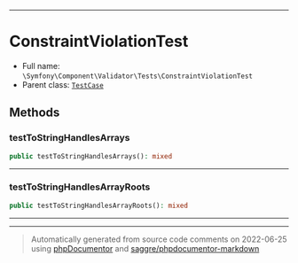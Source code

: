 ***

# ConstraintViolationTest





* Full name: `\Symfony\Component\Validator\Tests\ConstraintViolationTest`
* Parent class: [`TestCase`](../../../../PHPUnit/Framework/TestCase.md)




## Methods


### testToStringHandlesArrays



```php
public testToStringHandlesArrays(): mixed
```











***

### testToStringHandlesArrayRoots



```php
public testToStringHandlesArrayRoots(): mixed
```











***


***
> Automatically generated from source code comments on 2022-06-25 using [phpDocumentor](http://www.phpdoc.org/) and [saggre/phpdocumentor-markdown](https://github.com/Saggre/phpDocumentor-markdown)
